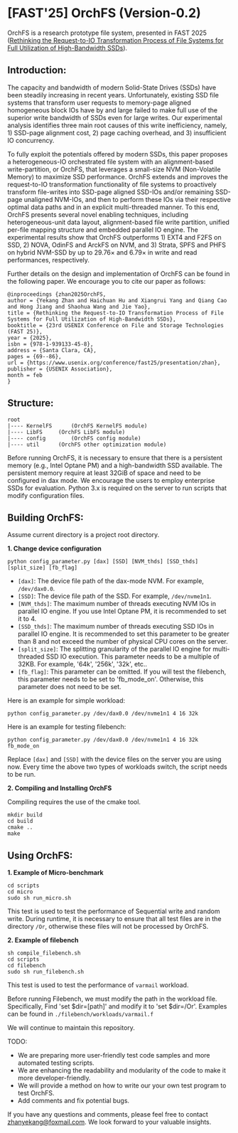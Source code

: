 # [FAST'25] OrchFS (Version-0.2)

OrchFS is a research prototype file system, presented in FAST 2025 ([Rethinking the Request-to-IO Transformation Process of File Systems for Full Utilization of High-Bandwidth SSDs](https://www.usenix.org/conference/fast25/presentation/zhan)).

## Introduction:
The capacity and bandwidth of modern Solid-State Drives (SSDs) have been steadily increasing in recent years. Unfortunately, existing SSD file systems that transform user requests to memory-page aligned homogeneous block IOs have by and large failed to make full use of the superior write bandwidth of SSDs even for large writes. Our experimental analysis identifies three main root causes of this write inefficiency, namely, 1) SSD-page alignment cost, 2) page caching overhead, and 3) insufficient IO concurrency.

To fully exploit the potentials offered by modern SSDs, this paper proposes a heterogeneous-IO orchestrated file system with an alignment-based write-partition, or OrchFS, that leverages a small-size NVM (Non-Volatile Memory) to maximize SSD performance. OrchFS extends and improves the request-to-IO transformation functionality of file systems to proactively transform file-writes into SSD-page aligned SSD-IOs and/or remaining SSD-page unaligned NVM-IOs, and then to perform these IOs via their respective optimal data paths and in an explicit multi-threaded manner. To this end, OrchFS presents several novel enabling techniques, including heterogeneous-unit data layout, alignment-based file write partition, unified per-file mapping structure and embedded parallel IO engine. The experimental results show that OrchFS outperforms 1) EXT4 and F2FS on SSD, 2) NOVA, OdinFS and ArckFS on NVM, and 3) Strata, SPFS and PHFS on hybrid NVM-SSD by up to 29.76× and 6.79× in write and read performances, respectively.

Further details on the design and implementation of OrchFS can be found in the following paper. We encourage you to cite our paper as follows:
```
@inproceedings {zhan2025OrchFS,
author = {Yekang Zhan and Haichuan Hu and Xiangrui Yang and Qiang Cao and Hong Jiang and Shaohua Wang and Jie Yao},
title = {Rethinking the Request-to-IO Transformation Process of File Systems for Full Utilization of High-Bandwidth SSDs},
booktitle = {23rd USENIX Conference on File and Storage Technologies (FAST 25)},
year = {2025},
isbn = {978-1-939133-45-8},
address = {Santa Clara, CA},
pages = {69--86},
url = {https://www.usenix.org/conference/fast25/presentation/zhan},
publisher = {USENIX Association},
month = feb
}
```

## Structure:

```
root
|---- KernelFS      (OrchFS KernelFS module)
|---- LibFS     (OrchFS LibFS module)
|---- config        (OrchFS config module)
|---- util      (OrchFS other optimization module)
```
Before running OrchFS, it is necessary to ensure that there is a persistent memory (e.g., Intel Optane PM) and a high-bandwidth SSD available. The persistent memory require at least 32GiB of space and need to be configured in dax mode. We encourage the users to employ enterprise SSDs for evaluation.
Python 3.x is required on the server to run scripts that modify configuration files.

## Building OrchFS:
Assume current directory is a project root directory.

**1. Change device configuration**
```
python config_parameter.py [dax] [SSD] [NVM_thds] [SSD_thds] [split_size] [fb_flag]
```
- `[dax]`: The device file path of the dax-mode NVM. For example, `/dev/dax0.0`.
- `[SSD]`: The device file path of the SSD. For example, `/dev/nvme1n1`.
- `[NVM_thds]`: The maximum number of threads executing NVM IOs in parallel IO engine. If you use Intel Optane PM, it is recommended to set it to 4.
- `[SSD_thds]`: The maximum number of threads executing SSD IOs in parallel IO engine. It is recommended to set this parameter to be greater than 8 and not exceed the number of physical CPU cores on the server.
- `[split_size]`: The splitting granularity of the parallel IO engine for multi-threaded SSD IO execution. This parameter needs to be a multiple of 32KB. For example, '64k', '256k', '32k', etc..
- `[fb_flag]`: This parameter can be omitted. If you will test the filebench, this parameter needs to be set to 'fb_mode_on'. Otherwise, this parameter does not need to be set.

Here is an example for simple workload:
```
python config_parameter.py /dev/dax0.0 /dev/nvme1n1 4 16 32k
```

Here is an example for testing filebench:
```
python config_parameter.py /dev/dax0.0 /dev/nvme1n1 4 16 32k fb_mode_on
```
Replace `[dax]` and `[SSD]` with the device files on the server you are using now. Every time the above two types of workloads switch, the script needs to be run.

**2. Compiling and Installing OrchFS**

Compiling requires the use of the cmake tool.
```
mkdir build
cd build
cmake ..
make
```

## Using OrchFS:

**1. Example of Micro-benchmark**
```
cd scripts
cd micro
sudo sh run_micro.sh
```
This test is used to test the performance of Sequential write and random write.
During runtime, it is necessary to ensure that all test files are in the directory `/Or`, otherwise these files will not be processed by OrchFS.

**2. Example of filebench**
```
sh compile_filebench.sh
cd scripts
cd filebench
sudo sh run_filebench.sh
```
This test is used to test the performance of `varmail` workload.

Before running Filebench, we must modify the path in the workload file. Specifically, Find 'set $dir=[path]' and modify it to 'set $dir=/Or'. 
Examples can be found in `./filebench/workloads/varmail.f` 


We will continue to maintain this repository.

TODO: 

- We are preparing more user-friendly test code samples and more automated testing scripts.
- We are enhancing the readability and modularity of the code to make it more developer-friendly.
- We will provide a method on how to write our your own test program to test OrchFS.
- Add comments and fix potential bugs.


If you have any questions and comments, please feel free to contact zhanyekang@foxmail.com. We look forward to your valuable insights.
